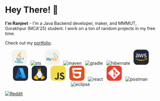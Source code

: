 # Hey There! 👋
**I'm Ranjeet** - I'm a Java Backend developer, maker, and MMMUT, Gorakhpur (MCA'25) student. I work on a ton of random projects in my free time.

Check out my [portfolio](https://portfolio-five-fawn-90.vercel.app/).

<p align="center"> 
  <img src="https://github.com/tandpfun/skill-icons/blob/main/icons/Java-Light.svg" alt="java" width="50" height="50"/>&nbsp;&nbsp;
  <img src="https://github.com/Scar1109/skill-icons/blob/main/icons/Spring-Light.svg" alt="sts" width="50" height="50"/>&nbsp;&nbsp;
  <img src="https://github.com/tandpfun/skill-icons/blob/main/icons/MySQL-Light.svg" alt="mysql" width="50" height="50"/>&nbsp;&nbsp;
  <img src="https://github.com/Scar1109/skill-icons/blob/main/icons/Maven-Light.svg" alt="maven" width="50" height="50"/>&nbsp;&nbsp;
  <img src="https://skills.syvixor.com/api/icons?i=gradle" alt="gradle" width="50" height="50"/>&nbsp;&nbsp;
  <img src="https://github.com/Scar1109/skill-icons/blob/main/icons/Hibernate-Light.svg" alt="hibernate" width="50" height="50"/>&nbsp;&nbsp;
  <img src="https://github.com/tandpfun/skill-icons/blob/main/icons/AWS-Dark.svg" alt="javascript" width="50" height="50"/>&nbsp;&nbsp;
  <img src="https://github.com/tandpfun/skill-icons/blob/main/icons/Azure-Dark.svg" alt="javascript" width="50" height="50"/>&nbsp;&nbsp;
  <img src="https://github.com/tandpfun/skill-icons/blob/main/icons/Linux-Dark.svg" alt="javascript" width="50" height="50"/>&nbsp;&nbsp;
  <img src="https://github.com/tandpfun/skill-icons/blob/main/icons/JavaScript.svg" alt="javascript" width="50" height="50"/>&nbsp;&nbsp;
  <img src="https://github.com/tandpfun/skill-icons/blob/main/icons/HTML.svg" alt="html5" width="50" height="50"/>&nbsp;&nbsp;
  <img src="https://github.com/Scar1109/skill-icons/blob/main/icons/React-Light.svg" alt="react" width="50" height="50"/>&nbsp;&nbsp;
  <img src="https://github.com/tandpfun/skill-icons/blob/main/icons/Git.svg" alt="git" width="50" height="50"/>&nbsp;&nbsp;
  <img src="https://github.com/Scar1109/skill-icons/blob/main/icons/Postman.svg" alt="postman" width="50" height="50"/>&nbsp;&nbsp;
  <img src="https://github.com/Scar1109/skill-icons/blob/main/icons/Eclipse-Light.svg" alt="eclipse" width="50" height="50"/>&nbsp;&nbsp;
 
</p>

[![Reddit](https://img.shields.io/badge/Join-Reddit-FF4500?style=for-the-badge&logo=reddit&logoColor=white)](https://www.reddit.com/user/Much_Intention_/)

